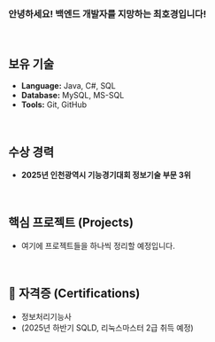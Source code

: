 ### 안녕하세요! 백엔드 개발자를 지망하는 최호경입니다!
<br/>

## 보유 기술 
* **Language:** Java, C#, SQL
* **Database:** MySQL, MS-SQL
* **Tools:** Git, GitHub

<br/>

## 수상 경력
* **2025년 인천광역시 기능경기대회 정보기술 부문 3위**

<br/>

## 핵심 프로젝트 (Projects)
* 여기에 프로젝트들을 하나씩 정리할 예정입니다. 

<br/>

## 📜 자격증 (Certifications)
* 정보처리기능사
* (2025년 하반기 SQLD, 리눅스마스터 2급 취득 예정)
